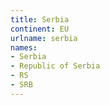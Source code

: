 ```yaml
---
title: Serbia
continent: EU
urlname: serbia
names:
- Serbia
- Republic of Serbia
- RS
- SRB
---
```


